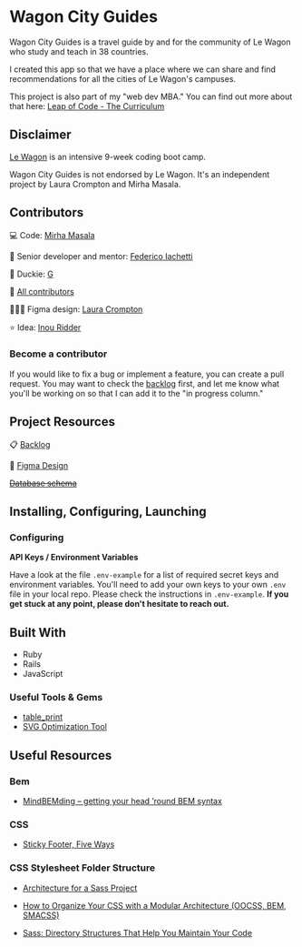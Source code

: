 # Wagon City Guides

Wagon City Guides is a travel guide by and for the community of Le Wagon who study and teach in 38 countries.

I created this app so that we have a place where we can share and find recommendations for all the cities of Le Wagon's campuses.

This project is also part of my "web dev MBA." You can find out more about that here: [Leap of Code - The Curriculum](https://www.mirhamasala.com/leap-of-code/#curriculum)

## Disclaimer

[Le Wagon](https://www.lewagon.com) is an intensive 9-week coding boot camp.

Wagon City Guides is not endorsed by Le Wagon. It's an independent project by Laura Crompton and Mirha Masala.

## Contributors

💻 Code: [Mirha Masala](https://github.com/mirhamasala)

🦉 Senior developer and mentor: [Federico Iachetti](https://github.com/iachettifederico)

🐥 Duckie: [G](https://github.com/dctrg)

🚀 [All contributors](https://github.com/mirhamasala/lw_city_guide/graphs/contributors)

👩🏼‍🎨 Figma design: [Laura Crompton](https://github.com/lozdesign)

⭐️ Idea: [Inou Ridder](https://github.com/InouRidder)

### Become a contributor

If you would like to fix a bug or implement a feature, you can create a pull request. You may want to check the [backlog](https://github.com/mirhamasala/lw_city_guide/projects/1) first, and let me know what you'll be working on so that I can add it to the "in progress column."

## Project Resources

📋 [Backlog](https://github.com/mirhamasala/lw_city_guide/projects/1)

🎨 [Figma Design](https://www.figma.com/file/bU6KtCjRsrnSN79THTTEvk/le-wagon-city-guide-2.0)

~~[Database schema](https://kitt.lewagon.com/db/2357)~~

## Installing, Configuring, Launching

### Configuring

**API Keys / Environment Variables**

Have a look at the file `.env-example` for a list of required secret keys and environment variables. You'll need to add your own keys to your own `.env` file in your local repo. Please check the instructions in `.env-example`. **If you get stuck at any point, please don't hesitate to reach out.**

## Built With

- Ruby
- Rails
- JavaScript

### Useful Tools & Gems

- [table_print](http://tableprintgem.com/)
- [SVG Optimization Tool](https://jakearchibald.github.io/svgomg/)

## Useful Resources

### Bem

- [MindBEMding – getting your head ’round BEM syntax](https://csswizardry.com/2013/01/mindbemding-getting-your-head-round-bem-syntax/)

### CSS

- [Sticky Footer, Five Ways](https://css-tricks.com/couple-takes-sticky-footer/)

### CSS Stylesheet Folder Structure

- [Architecture for a Sass Project](https://www.sitepoint.com/architecture-sass-project/)

- [How to Organize Your CSS with a Modular Architecture
(OOCSS, BEM, SMACSS)](https://snipcart.com/blog/organize-css-modular-architecture)

- [Sass: Directory Structures That Help You Maintain Your Code](https://vanseodesign.com/css/sass-directory-structures/)
